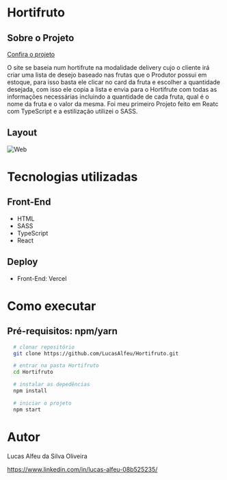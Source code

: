 # Hortifruto

## Sobre o Projeto

[Confira o projeto](https://hortifruto.vercel.app/)

O site se baseia num hortifrute na modalidade delivery cujo o cliente irá criar uma lista de desejo baseado nas frutas que o Produtor possui em estoque, para isso basta ele clicar no card da fruta e escolher a quantidade desejada, com isso ele copia a lista e envia para o Hortifrute com todas as informações necessárias incluindo a quantidade de cada fruta, qual é o nome da fruta e o valor da mesma.
Foi meu primeiro Projeto feito em Reatc com TypeScript e a estilização utilizei o SASS.

## Layout 

![Web](https://github.com/LucasAlfeu/portifolio/blob/main/public/portifolioImagem/hortifruto.png)

# Tecnologias utilizadas

## Front-End

* HTML
* SASS
* TypeScript
* React

## Deploy

* Front-End: Vercel

# Como executar

## Pré-requisitos: npm/yarn

```bash
  # clonar repositório
  git clone https://github.com/LucasAlfeu/Hortifruto.git

  # entrar na pasta Hortifruto
  cd Hortifruto

  # instalar as depedências
  npm install

  # iniciar o projeto
  npm start
```

# Autor

Lucas Alfeu da Silva Oliveira

https://www.linkedin.com/in/lucas-alfeu-08b525235/
